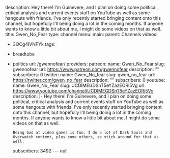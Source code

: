 description: Hey there! I'm Guinevere, and I plan on doing some political, critical
  analysis and current events stuff on YouTube as well as some hangouts with friends.
  I've only recently started bringing content onto this channel, but hopefully I'll
  being doing a lot in the coming months. If anyone wants to know a little bit about
  me, I might do some videos on that as well.
title: Gwen_No_Fear
type: channel
menu:
  main:
    parent: Channels
videos:
- 3QCg4IVNFYk
tags:
- breadtube
- politics
url: /gwennofear/
providers:
  patreon:
    name: Gwen_No_Fear
    slug: gwennofear
    url: https://www.patreon.com/gwennofear
    description: ""
    subscribers: 0
  twitter:
    name: Gwen_No_fear
    slug: gwen_no_fear
    url: https://twitter.com/gwen_no_fear
    description: ""
    subscribers: 0
  youtube:
    name: Gwen_No_Fear
    slug: UCDIMEGDSnT5eYZazEORi5Vg
    url: https://www.youtube.com/channel/UCDIMEGDSnT5eYZazEORi5Vg
    description: |-
      Hey there! I'm Guinevere, and I plan on doing some political, critical analysis and current events stuff on YouTube as well as some hangouts with friends. I've only recently started bringing content onto this channel, but hopefully I'll being doing a lot in the coming months. If anyone wants to know a little bit about me, I might do some videos on that as well.

      Being bad at video games is fun. I do a lot of Dark Souls and Overwatch content, plus some others, so stick around for that as well.
    subscribers: 3492
--- null

